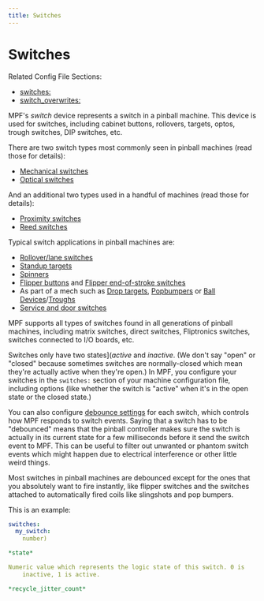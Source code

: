 ```yaml
---
title: Switches
---
```


# Switches


Related Config File Sections:

* [switches:](../../config/switches.md)
* [switch_overwrites:](../../config/switch_overwrites.md)

MPF's *switch* device represents a switch in a pinball machine. This
device is used for switches, including cabinet buttons, rollovers,
targets, optos, trough switches, DIP switches, etc.

There are two switch types most commonly seen in pinball machines (read
those for details):

* [Mechanical switches](mechanical_switches.md)
* [Optical switches](optos.md)

And an additional two types used in a handful of machines (read those
for details):

* [Proximity switches](proximity_switches.md)
* [Reed switches](reed_switches.md)

Typical switch applications in pinball machines are:

* [Rollover/lane switches](rollover_switches.md)
* [Standup targets](../targets/stationary_targets.md)
* [Spinners](../spinners.md)
* [Flipper buttons](../flippers/index.md) and
    [Flipper end-of-stroke switches](../flippers/eos_switches.md)
* As part of a mech such as
    [Drop targets](../targets/drop_targets/index.md),
    [Popbumpers](../pop_bumpers/index.md) or
    [Ball Devices](../ball_devices/index.md)/[Troughs](../troughs/index.md)
* [Service and door switches](service_and_door_switches.md)

MPF supports all types of switches found in all generations of pinball
machines, including matrix switches, direct switches, Fliptronics
switches, switches connected to I/O boards, etc.

Switches only have two states](*active* and *inactive*. (We don't say
"open" or "closed" because sometimes switches are normally-closed
which mean they're actually active when they're open.) In MPF, you
configure your switches in the `switches:` section of your machine
configuration file, including options (like whether the switch is
"active" when it's in the open state or the closed state.)

You can also configure [debounce settings](debounce.md) for each switch, which controls how MPF responds to switch
events. Saying that a switch has to be "debounced" means that the
pinball controller makes sure the switch is actually in its current
state for a few milliseconds before it send the switch event to MPF.
This can be useful to filter out unwanted or phantom switch events which
might happen due to electrical interference or other little weird
things.

Most switches in pinball machines are debounced except for the ones that
you absolutely want to fire instantly, like flipper switches and the
switches attached to automatically fired coils like slingshots and pop
bumpers.

This is an example:

``` yaml
switches:
  my_switch:
    number)

*state*

Numeric value which represents the logic state of this switch. 0 is
    inactive, 1 is active.

*recycle_jitter_count*
